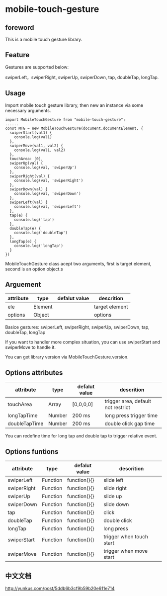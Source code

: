 # mobile-touch-gesture

## foreword

This is a mobile touch gesture library.

## Feature

Gestures are supported below:

swiperLeft，swiperRight,  swiperUp, swiperDown, tap, doubleTap, longTap.

## Usage

Import mobile touch gesture library, then new an instance via some necessary arguments.

```vue
import MobileTouchGesture from "mobile-touch-gesture";
......
const MTG = new MobileTouchGesture(document.documentElement, {
  swiperStart(val1) {
    console.log(val1)
  },
  swiperMove(val1, val2) {
    console.log(val1, val2)
  },
  touchArea: [0],
  swiperUp(val) {
    console.log(val, 'swiperUp')
  },
  swiperRight(val) {
    console.log(val, 'swiperRight')
  },
  swiperDown(val) {
    console.log(val, 'swiperDown')
  },
  swiperLeft(val) {
    console.log(val, 'swiperLeft')
  },
  tap(e) {
    console.log('tap')
  },
  doubleTap(e) {
    console.log('doubleTap')
  },
  longTap(e) {
    console.log('longTap')
  }
})
```

MobileTouchGesture class acept two arguments, first is target element, second is an option object.s

## Arguement

| attribute | type    | defalut value | descrition     |
| --------- | ------- | ------------- | -------------- |
| ele       | Element |               | target element |
| options   | Object  |               | options        |

Basice gestures: swiperLeft, swiperRight, swiperUp, swiperDown, tap, doubleTap, longTap

If you want to handler more complex situation, you can use swiperStart and swiperMove to handle it.

You can get library version via MobileTouchGesture.version.

## Options attributes

| attribute     | type   | defalut value | descrition                         |
| ------------- | ------ | ------------- | ---------------------------------- |
| touchArea     | Array  | [0,0,0,0]     | trigger area, default not restrict |
| longTapTime   | Number | 200 ms        | long press trigger time            |
| doubleTapTime | Number | 200 ms        | double click gap time              |

You can redefine time for long tap and double tap to trigger relative event.

## Options funtions

| attribute   | type     | defalut value | descrition               |
| ----------- | -------- | ------------- | ------------------------ |
| swiperLeft  | Function | function(){}  | slide left               |
| swiperRight | Function | function(){}  | slide right              |
| swiperUp    | Function | function(){}  | slide up                 |
| swiperDown  | Function | function(){}  | slide down               |
| tap         | Function | function(){}  | click                    |
| doubleTap   | Function | function(){}  | double click             |
| longTap     | Function | function(){}  | long press               |
| swiperStart | Function | function(){}  | trigger when touch start |
| swiperMove  | Function | function(){}  | trigger when move start  |

## 中文文档

http://yunkus.com/post/5ddb6b3cf9b59b20e611e714